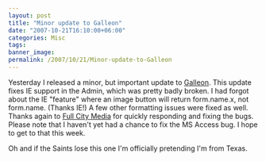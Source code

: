 ```yaml
---
layout: post
title: "Minor update to Galleon"
date: "2007-10-21T16:10:00+06:00"
categories: Misc 
tags: 
banner_image: 
permalink: /2007/10/21/Minor-update-to-Galleon
---
```


Yesterday I released a minor, but important update to <a href="http://galleon.riaforge.org">Galleon</a>. This update fixes IE support in the Admin, which was pretty badly broken. I had forgot about the IE "feature" where an image button will return form.name.x, not form.name. (Thanks IE!) A few other formatting issues were fixed as well. Thanks again to <a href="http://www.fullcitymedia.com/">Full City Media</a> for quickly responding and fixing the bugs. Please note that I haven't yet had a chance to fix the MS Access bug. I hope to get to that this week.

Oh and if the Saints lose this one I'm officially pretending I'm from Texas.